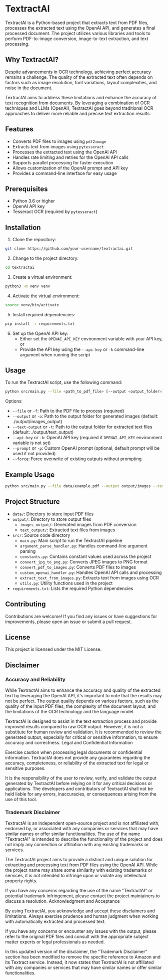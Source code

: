 # TextractAI

TextractAI is a Python-based project that extracts text from PDF files, processes the extracted text using the OpenAI API, and generates a final processed document. The project utilizes various libraries and tools to perform PDF-to-image conversion, image-to-text extraction, and text processing.

## Why TextractAI?

Despite advancements in OCR technology, achieving perfect accuracy remains a challenge. The quality of the extracted text often depends on factors such as image resolution, font variations, layout complexities, and noise in the document.

TextractAI aims to address these limitations and enhance the accuracy of text recognition from documents. By leveraging a combination of OCR techniques and LLMs (OpenAI), TextractAI goes beyond traditional OCR approaches to deliver more reliable and precise text extraction results.

## Features

- Converts PDF files to images using `pdf2image`
- Extracts text from images using `pytesseract`
- Processes the extracted text using the OpenAI API
- Handles rate limiting and retries for the OpenAI API calls
- Supports parallel processing for faster execution
- Allows customization of the OpenAI prompt and API key
- Provides a command-line interface for easy usage

## Prerequisites

- Python 3.6 or higher
- OpenAI API key
- Tesseract OCR (required by `pytesseract`)

## Installation

1. Clone the repository:
  ```bash
  git clone https://github.com/your-username/textractai.git
  ```
2. Change to the project directory:
  ```bash
  cd textractai
  ```
3. Create a virtual environment:
  ```bash
  python3 -m venv venv
  ```
4. Activate the virtual environment:
  ```bash
  source venv/bin/activate
  ```
5. Install required dependencies:
  ```bash
  pip install -r requirements.txt
  ```
6. Set up the OpenAI API key:
    - Either set the `OPENAI_API_KEY` environment variable with your API key, or
    - Provide the API key using the `--api-key` or `-k` command-line argument when running the script

## Usage

To run the TextractAI script, use the following command:
```bash
python src/main.py --file <path_to_pdf_file> [--output <output_folder>] [--text-output <text_output_folder>] [--api-key <openai_api_key>] [--prompt <custom_prompt>] [--force]
```

Options:
- `--file` or `-f`: Path to the PDF file to process (required)
- `--output` or `-o`: Path to the output folder for generated images (default: ./output/images_output)
- `--text-output` or `-t`: Path to the output folder for extracted text files (default: ./output/text_output)
- `--api-key` or `-k`: OpenAI API key (required if `OPENAI_API_KEY` environment variable is not set)
- `--prompt` or `-p`: Custom OpenAI prompt (optional, default prompt will be used if not provided)
- `--force`: Force overwrite of existing outputs without prompting

## Example Usage
```bash
python src/main.py --file data/example.pdf --output output/images --text-output output/text --api-key your_api_key --prompt "Custom prompt for processing the text"
```

## Project Structure

- `data/`: Directory to store input PDF files
- `output/`: Directory to store output files
  - `images_output/`: Generated images from PDF conversion
  - `text_output/`: Extracted text files from images
- `src/`: Source code directory
  - `main.py`: Main script to run the TextractAI pipeline
  - `argument_parse_handler.py`: Handles command-line argument parsing
  - `constants.py`: Contains constant values used across the project
  - `convert_jpg_to_png.py`: Converts JPEG images to PNG format
  - `convert_pdf_to_images.py`: Converts PDF files to images
  - `custom_openai_handler.py`: Handles OpenAI API calls and processing
  - `extract_text_from_images.py`: Extracts text from images using OCR
  - `utils.py`: Utility functions used in the project
- `requirements.txt`: Lists the required Python dependencies

## Contributing

Contributions are welcome! If you find any issues or have suggestions for improvements, please open an issue or submit a pull request.

## License

This project is licensed under the MIT License.

## Disclaimer
### Accuracy and Reliability

While TextractAI aims to enhance the accuracy and quality of the extracted text by leveraging the OpenAI API, it's important to note that the results may not be perfect. The output quality depends on various factors, such as the quality of the input PDF files, the complexity of the document layout, and the limitations of the OCR technology and the language model.

TextractAI is designed to assist in the text extraction process and provide improved results compared to raw OCR output. However, it is not a substitute for human review and validation. It is recommended to review the generated output, especially for critical or sensitive information, to ensure accuracy and correctness.
Legal and Confidential Information

Exercise caution when processing legal documents or confidential information. TextractAI does not provide any guarantees regarding the accuracy, completeness, or reliability of the extracted text for legal or sensitive purposes.

It is the responsibility of the user to review, verify, and validate the output generated by TextractAI before relying on it for any critical decisions or applications. The developers and contributors of TextractAI shall not be held liable for any errors, inaccuracies, or consequences arising from the use of this tool.

### Trademark Disclaimer

TextractAI is an independent open-source project and is not affiliated with, endorsed by, or associated with any companies or services that may have similar names or offer similar functionalities. The use of the name "TextractAI" is intended to describe the functionality of the project and does not imply any connection or affiliation with any existing trademarks or services.

The TextractAI project aims to provide a distinct and unique solution for extracting and processing text from PDF files using the OpenAI API. While the project name may share some similarity with existing trademarks or services, it is not intended to infringe upon or violate any intellectual property rights.

If you have any concerns regarding the use of the name "TextractAI" or potential trademark infringement, please contact the project maintainers to discuss a resolution.
Acknowledgment and Acceptance

By using TextractAI, you acknowledge and accept these disclaimers and limitations. Always exercise prudence and human judgment when working with automatically extracted and processed text.

If you have any concerns or encounter any issues with the output, please refer to the original PDF files and consult with the appropriate subject matter experts or legal professionals as needed.

In this updated version of the disclaimer, the "Trademark Disclaimer" section has been modified to remove the specific reference to Amazon and its Textract service. Instead, it now states that TextractAI is not affiliated with any companies or services that may have similar names or offer similar functionalities.

